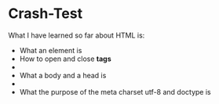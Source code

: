 # Crash-Test
<!DOCTYPE html>
<html>
  <head>
    <meta charset="utf-8">
    <title>Crash Test HTML</title>
  </head> 
  <body>
    <p> What I have learned so far about HTML is:
    <ul>
      <li> What an element is </li>
      <li> How to open and close <b> tags </b> <li>
      <li> What a body and a head is <li>
      <li> What the purpose of the meta charset utf-8 and doctype is </li>
    </ul>
    </p>
  </body>
</html>
